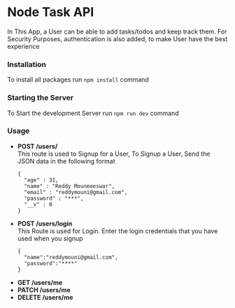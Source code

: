 # Node Task API
In This App, a User can be able to add tasks/todos and keep track them. For Security Purposes, authentication is also added, to make User have the best experience
### Installation
To install all packages run `npm install` command
### Starting the Server
To Start the development Server run `npm run dev` command
### Usage
* **POST /users/** <br />
  This route is used to Signup for a User, To Signup a User, Send the JSON data in the following format
  ```
  {
    "age" : 31,
    "name" : "Reddy Mouneeeswar",
    "email" : "reddymouni@gmail.com",
    "password" : "***",
    "__v" : 0
  }
  ```
* **POST /users/login** <br />
  This Route is used for Login. Enter the login credentials that you have used when you signup
  ```
  {
    "name":"reddymouni@gmail.com",
    "password":"****"
  }
  ```
* **GET /users/me** <br />
* **PATCH /users/me** <br />
* **DELETE /users/me** <br />
